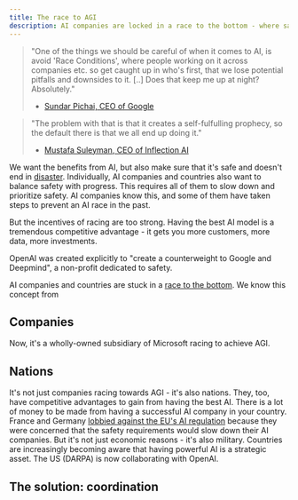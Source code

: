 ```yaml
---
title: The race to AGI
description: AI companies are locked in a race to the bottom - where safety is the first thing to go.
---
```


> "One of the things we should be careful of when it comes to AI, is avoid 'Race Conditions', where people working on it across companies etc. so get caught up in who's first, that we lose potential pitfalls and downsides to it. [..] Does that keep me up at night? Absolutely."
> - [Sundar Pichai, CEO of Google](https://youtu.be/F62prbQAj7U?si=hXw-DwrFMl8GYaMx&t=901)

> "The problem with that is that it creates a self-fulfulling prophecy, so the default there is that we all end up doing it."
> - [Mustafa Suleyman, CEO of Inflection AI](https://youtu.be/F62prbQAj7U?si=_GJZ5gJNJSXDiaas&t=920)

We want the benefits from AI, but also make sure that it's safe and doesn't end in [disaster](/xrisk).
Individually, AI companies and countries also want to balance safety with progress.
This requires all of them to slow down and prioritize safety.
AI companies know this, and some of them have taken steps to prevent an AI race in the past.

But the incentives of racing are too strong.
Having the best AI model is a tremendous competitive advantage - it gets you more customers, more data, more investments.


OpenAI was created explicitly to "create a counterweight to Google and Deepmind", a non-profit dedicated to safety.


AI companies and countries are stuck in a [race to the bottom](https://en.wikipedia.org/wiki/Race_to_the_bottom).
We know this concept from

## Companies

Now, it's a wholly-owned subsidiary of Microsoft racing to achieve AGI.

## Nations

It's not just companies racing towards AGI - it's also nations.
They, too, have competitive advantages to gain from having the best AI.
There is a lot of money to be made from having a successful AI company in your country.
France and Germany [lobbied against the EU's AI regulation](https://www.euractiv.com/section/artificial-intelligence/news/ai-act-french-government-accused-of-being-influenced-by-lobbyist-with-conflict-of-interests/) because they were concerned that the safety requirements would slow down their AI companies.
But it's not just economic reasons - it's also military.
Countries are increasingly becoming aware that having powerful AI is a strategic asset.
The US (DARPA) is now collaborating with OpenAI.

## The solution: coordination
